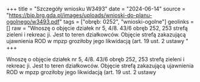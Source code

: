 +++
title = "Szczegóły wniosku W3493"
date = "2024-06-14"
source = "https://bip.brg.gda.pl/images/uploads/wnioski-do-planu-ogolnego/w3493.pdf"
tags = ["obręb: 0252", "wnioski-ogolne"]
geolinks = []
raw = "Wnoszę o objęcie działek nr 5, 4/8. 43/6 obręb 252, 253 strefą zieleni i rekreac ji. Jest to teren działkowców. Objęcie strefą zakazującą ujawnienia ROD w mpzp groziłoby jego likwidacją (art. 19 ust. 2 ustawy "
+++

Wnoszę o objęcie działek nr 5, 4/8. 43/6 obręb 252, 253 strefą zieleni i rekreac ji. Jest to teren
działkowców. Objęcie strefą zakazującą ujawnienia ROD w mpzp groziłoby jego likwidacją (art. 19 ust. 2 ustawy



